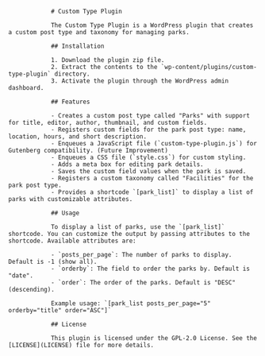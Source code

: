                 # Custom Type Plugin

                The Custom Type Plugin is a WordPress plugin that creates a custom post type and taxonomy for managing parks.

                ## Installation

                1. Download the plugin zip file.
                2. Extract the contents to the `wp-content/plugins/custom-type-plugin` directory.
                3. Activate the plugin through the WordPress admin dashboard.

                ## Features

                - Creates a custom post type called "Parks" with support for title, editor, author, thumbnail, and custom fields.
                - Registers custom fields for the park post type: name, location, hours, and short description.
                - Enqueues a JavaScript file (`custom-type-plugin.js`) for Gutenberg compatibility. (Future Improvement)
                - Enqueues a CSS file (`style.css`) for custom styling.
                - Adds a meta box for editing park details.
                - Saves the custom field values when the park is saved.
                - Registers a custom taxonomy called "Facilities" for the park post type.
                - Provides a shortcode `[park_list]` to display a list of parks with customizable attributes.

                ## Usage

                To display a list of parks, use the `[park_list]` shortcode. You can customize the output by passing attributes to the shortcode. Available attributes are:

                - `posts_per_page`: The number of parks to display. Default is -1 (show all).
                - `orderby`: The field to order the parks by. Default is "date".
                - `order`: The order of the parks. Default is "DESC" (descending).

                Example usage: `[park_list posts_per_page="5" orderby="title" order="ASC"]`

                ## License

                This plugin is licensed under the GPL-2.0 License. See the [LICENSE](LICENSE) file for more details.
